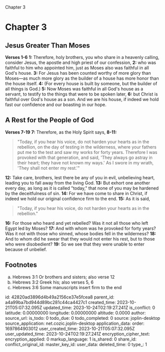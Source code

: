 Chapter 3

# Chapter 3

## Jesus Greater Than Moses

**Verses 1-6**
**1:** Therefore, holy brothers, you who share in a heavenly calling, consider Jesus, the apostle and high priest of our confession,
**2:** who was faithful to him who appointed him, just as Moses also was faithful in all God's house.
**3:** For Jesus has been counted worthy of more glory than Moses—as much more glory as the builder of a house has more honor than the house itself.
**4:** (For every house is built by someone, but the builder of all things is God.)
**5:** Now Moses was faithful in all God's house as a servant, to testify to the things that were to be spoken later,
**6:** but Christ is faithful over God's house as a son. And we are his house, if indeed we hold fast our confidence and our boasting in our hope.

## A Rest for the People of God

**Verses 7-19**
**7:** Therefore, as the Holy Spirit says,
**8-11:** 
> "Today, if you hear his voice,
> do not harden your hearts as in the rebellion,
> on the day of testing in the wilderness,
> where your fathers put me to the test
> and saw my works for forty years.
> Therefore I was provoked with that generation,
> and said, 'They always go astray in their heart;
> they have not known my ways.'
> As I swore in my wrath,
> 'They shall not enter my rest.'"

**12:** Take care, brothers, lest there be any of you in evil, unbelieving heart, leading you to fall away from the living God.
**13:** But exhort one another every day, as long as it is called "today," that none of you may be hardened by the deceitfulness of sin.
**14:** For we have come to share in Christ, if indeed we hold our original confidence firm to the end.
**15:** As it is said,
> "Today, if you hear his voice,
> do not harden your hearts as in the rebellion."

**16:** For those who heard and yet rebelled? Was it not all those who left Egypt led by Moses?
**17:** And with whom was he provoked for forty years? Was it not with those who sinned, whose bodies fell in the wilderness?
**18:** And to whom did he swear that they would not enter his rest, but to those who were disobedient?
**19:** So we see that they were unable to enter because of unbelief.

## Footnotes

<ol type='a'>
	<li>Hebrews 3:1 Or brothers and sisters; also verse 12</li>
	<li>Hebrews 3:2 Greek his; also verses 5, 6</li>
	<li>Hebrews 3:6 Some manuscripts insert firm to the end</li>
</ol>


id: 42820ad3896d4b49a2156ce37e5fcea8
parent_id: a4a99ba7bd944d89bc281c44ca4427c1
created_time: 2023-10-21T05:07:32.095Z
updated_time: 2023-10-24T02:19:27.241Z
is_conflict: 0
latitude: 0.00000000
longitude: 0.00000000
altitude: 0.0000
author: 
source_url: 
is_todo: 0
todo_due: 0
todo_completed: 0
source: joplin-desktop
source_application: net.cozic.joplin-desktop
application_data: 
order: 1697864903012
user_created_time: 2023-10-21T05:07:32.095Z
user_updated_time: 2023-10-24T02:19:27.241Z
encryption_cipher_text: 
encryption_applied: 0
markup_language: 1
is_shared: 0
share_id: 
conflict_original_id: 
master_key_id: 
user_data: 
deleted_time: 0
type_: 1